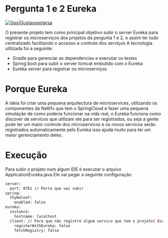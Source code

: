 # Pergunta 1 e 2 Eureka

[![Gps|Gustavopolarsa]()](http://www.gustavopolarsa.com)

O presente projeto tem como principal objetivo subir o server Eureka para registrar os microserviços dos projetos da pergunta 1 e 2, e assim ter tudo centralizado facilitando o accesso e controle dos serviços
A tecnologia utilizada foi a seguinte:

  - Gradle para gerenciar as dependencias e executar os testes
  - Spring boot para subir o server tomcat embutido com o Eureka
  - Eureka server para registrar os microserviços

# Porque Eureka

  A ideia foi criar uma pequena arquitectura de microservices, utilizando os componentes da Netlifx que tem o SpringCloud e fazer uma pequena simulação de como poderia funcionar na vida real, o Eureka funciona como discover de servicos que utilizam ele para ser registrados, ou seja a gente pode ter um maior controle dos microservicos e os novos servicos serão registrados automaticamente pelo Eureka isso ajuda muito para ter um maior gerenciamento deles.
  
# Execução
Para subir o projeto num algum IDE é executar o arquivo ApplicationEureka.java
Ele vai pegar a seguinte configuração
```sh
server:
  port: 8761 // Porta que vai subir
spring: 
  thymeleaf:
    enabled: false
eureka:
  instance:
    hostname: localhost
  client: // Para que não registre algum servico que tem o projeto( Eureka server só deveria de ser o server e registrar os servicos de fora)
    registerWithEureka: false
    fetchRegistry: false
```
